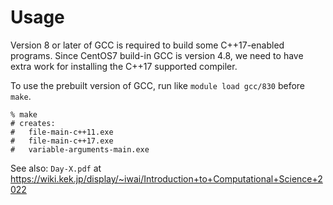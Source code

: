 # Usage

Version 8 or later of GCC is required to build some C++17-enabled programs. Since CentOS7 build-in GCC is version 4.8, we need to have extra work for installing the C++17 supported compiler.

To use the prebuilt version of GCC, run like `module load gcc/830` before `make`.

```shell
% make
# creates:
#   file-main-c++11.exe
#   file-main-c++17.exe
#   variable-arguments-main.exe
```

See also: `Day-X.pdf` at <https://wiki.kek.jp/display/~iwai/Introduction+to+Computational+Science+2022>
